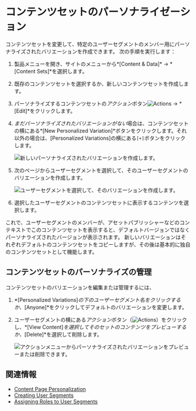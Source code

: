 # コンテンツセットのパーソナライゼーション

コンテンツセットを変更して、特定のユーザーセグメントのメンバー用にパーソナライズされたバリエーションを作成できます。 次の手順を実行します：

1.  製品メニューを開き、サイトのメニューから*[Content & Data]* → *[Content Sets]*を選択します。

2.  既存のコンテンツセットを選択するか、新しいコンテンツセットを作成します。

3.  パーソナライズするコンテンツセットの*アクション*ボタン![Actions](../../../images/icon-actions.png) → *[Edit]*をクリックします。

4.  *まだパーソナライズされたバリエーションがない*場合は、コンテンツセットの横にある*[New Personalized Variation]*ボタンをクリックします。それ以外の場合は、[Personalized Variations]の横にある`[+]`ボタンをクリックします。

    ![新しいパーソナライズされたバリエーションを作成します。](./content-set-personalization/images/01.png)

5.  次のページからユーザーセグメントを選択して、そのユーザーセグメントのバリエーションを作成します。

    ![ユーザーセグメントを選択して、そのバリエーションを作成します。](./content-set-personalization/images/02.png)

6.  選択したユーザーセグメントのコンテンツセットに表示するコンテンツを選択します。

これで、ユーザーセグメントのメンバーが、アセットパブリッシャーなどのコンテキストでこのコンテンツセットを表示すると、デフォルトバージョンではなくパーソナライズされたバージョンが表示されます。 新しいバリエーションはそれぞれデフォルトのコンテンツセットをコピーしますが、その後は基本的に独自のコンテンツセットとして機能します。

## コンテンツセットのパーソナライズの管理

コンテンツセットのバリエーションを編集または管理するには、

1.  *[Personalized Variations]*の下のユーザーセグメント名をクリックするか、*[Anyone]*をクリックしてデフォルトのバリエーションを変更します。

2.  ユーザーセグメントの横にある*アクション*ボタン（![Actions](../../../images/icon-actions.png)）をクリックし、*[View Content]*を選択してそのセットのコンテンツをプレビューするか、*[Delete]*を選択して削除します。

    ![アクションメニューからパーソナライズされたバリエーションをプレビューまたは削除できます。](./content-set-personalization/images/03.png)

## 関連情報

  - [Content Page Personalization](./content-page-personalization.md)
  - [Creating User Segments](../segmentation/creating-and-managing-user-segments.md)
  - [Assigning Roles to User Segments](../../../users-and-permissions/roles-and-permissions/assigning-roles-to-user-segments.md)

